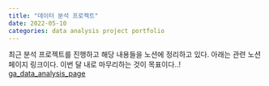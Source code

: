 ```yaml
---
title: "데이터 분석 프로젝트"
date: 2022-05-10 
categories: data analysis project portfolio
---
```


최근 분석 프로젝트를 진행하고 해당 내용들을 노션에 정리하고 있다. 아래는 관련 노션 페이지 링크이다. 이번 달 내로 마무리하는 것이 목표이다..! <br/>
[ga_data_analysis_page](https://www.notion.so/Google-Analytics-ga-sample-d2582e5b147e4f2b922b49ddf81eb4e1) <br/>
